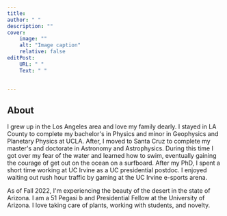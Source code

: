 ```yaml
---
title: 
author: " "
description: "" 
cover:
    image: ""
    alt: "Image caption"
    relative: false
editPost:
    URL: " "
    Text: " "


---
```

## About
I grew up in the Los Angeles area and love my family dearly. I stayed in LA County to complete my bachelor's in Physics and minor in Geophysics and Planetary Physics  at UCLA. After, I moved to Santa Cruz to complete my master's and doctorate in Astronomy and Astrophysics. During this time I got over my fear of the water and learned how to swim, eventually gaining the courage of get out on the ocean on a surfboard. After my PhD, I spent a short time working at UC Irvine as a UC presidential postdoc. I enjoyed waiting out rush hour traffic by gaming at the UC Irvine e-sports arena.

As of Fall 2022, I'm experiencing the beauty of the desert in the state of Arizona. I am a 51 Pegasi b and Presidential Fellow at the University of Arizona. I love taking care of plants, working with students, and novelty.



